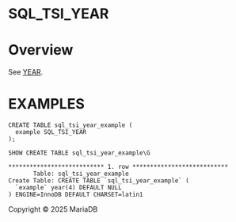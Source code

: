 
# SQL_TSI_YEAR


# Overview


See [YEAR](../../sql-statements-and-structure/sql-statements/built-in-functions/date-time-functions/year.md).


# EXAMPLES


```
CREATE TABLE sql_tsi_year_example (
  example SQL_TSI_YEAR
);
```

```
SHOW CREATE TABLE sql_tsi_year_example\G
```

```
*************************** 1. row ***************************
       Table: sql_tsi_year_example
Create Table: CREATE TABLE `sql_tsi_year_example` (
  `example` year(4) DEFAULT NULL
) ENGINE=InnoDB DEFAULT CHARSET=latin1
```


Copyright © 2025 MariaDB

